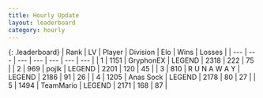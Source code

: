 ```yaml
---
title: Hourly Update
layout: leaderboard
category: hourly
---
```


{: .leaderboard}
| Rank | LV | Player | Division | Elo | Wins | Losses |
| --- | --- | --- | --- | --- | --- | --- |
| <span data-change="0">1</span> | 1151 | <span title="ID: 315148">GryphonEX</span> | LEGEND | <span data-change="0">2318</span> | <span data-change="0">222</span> | <span data-change="0">75</span> |
| <span data-change="0">2</span> | 969 | <span title="ID: 4783">pojlk</span> | LEGEND | <span data-change="0">2201</span> | <span data-change="0">120</span> | <span data-change="0">45</span> |
| <span data-change="0">3</span> | 810 | <span title="ID: 66144">R U N A W A Y</span> | LEGEND | <span data-change="0">2186</span> | <span data-change="0">91</span> | <span data-change="0">26</span> |
| <span data-change="0">4</span> | 1205 | <span title="ID: 203132">Anas Sock</span> | LEGEND | <span data-change="0">2178</span> | <span data-change="0">80</span> | <span data-change="0">27</span> |
| <span data-change="0">5</span> | 1494 | <span title="ID: 164871">TeamMario</span> | LEGEND | <span data-change="0">2171</span> | <span data-change="0">168</span> | <span data-change="0">87</span> |